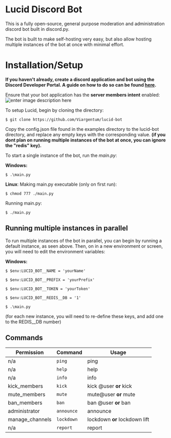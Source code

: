 # Lucid Discord Bot

This is a fully open-source, general purpose moderation and administration discord bot built in discord.py.

The bot is built to make self-hosting very easy, but also allow hosting multiple instances of the bot at once with minimal effort.

# Installation/Setup
**If you haven't already, create a discord application and bot using the Discord Developer Portal. A guide on how to do so can be found [here](https://discordpy.readthedocs.io/en/latest/discord.html).**

Ensure that your bot application has the **server members intent** enabled:![enter image description here](https://watch.femboi.porn/the_goods/7aba50b8.png)

To setup Lucid, begin by cloning the directory:

    $ git clone https://github.com/Viargentum/lucid-bot
   Copy the config.json file found in the examples directory to the lucid-bot directory, and replace any empty keys with the corresponding value. **(if you dont plan on running multiple instances of the bot at once, you can ignore the "redis" key).**

To start a single instance of the bot, run the *main.py*:

**Windows:**

    $ .\main.py
   
**Linux**:
   Making main.py executable (only on first run):
	
    $ chmod 777 ./main.py
   Running main.py:
   
    $ ./main.py

## Running multiple instances in parallel

To run multiple instances of the bot in parallel, you can begin by running a default instance, as seen above.
Then, on in a new environment or screen, you will need to edit the environment variables:

**Windows:**

    $ $env:LUCID_BOT__NAME = 'yourName'
    
    $ $env:LUCID_BOT__PREFIX = 'yourPrefix'
    
    $ $env:LUCID_BOT__TOKEN = 'yourToken'
    
    $ $env:LUCID_BOT__REDIS__DB = '1'
    
    $ .\main.py
    
(for each new instance, you will need to re-define these keys, and add one to the REDIS__DB number)

## Commands

|Permission      |Command                        |Usage                       |
|----------------|-------------------------------|-----------------------------|
|n/a			 |`ping`            			 | ping            |
|n/a             |`help`           				 | help            |
|n/a	         |`info`						 | info|
|kick_members    |`kick` 						 | kick @user **or** kick
|mute_members	 |`mute`              			 | mute@user **or** mute
|ban_members     |`ban`                          | ban @user **or** ban
|administrator   |`announce`					 | announce
|manage_channels |`lockdown`					 | lockdown **or** lockdown lift
|n/a             |`report`                       | report
